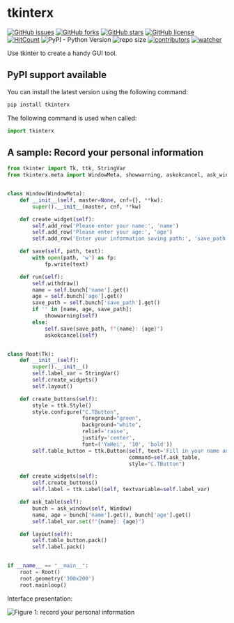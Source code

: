 # tkinterx

[![GitHub issues](https://img.shields.io/github/issues/xinetzone/pygui)](https://github.com/xinetzone/pygui/issues) [![GitHub forks](https://img.shields.io/github/forks/xinetzone/pygui)](https://github.com/xinetzone/pygui/network) [![GitHub stars](https://img.shields.io/github/stars/xinetzone/pygui)](https://github.com/xinetzone/pygui/stargazers) [![GitHub license](https://img.shields.io/github/license/xinetzone/pygui)](https://github.com/xinetzone/pygui/blob/master/LICENSE) [![HitCount](http://hits.dwyl.io/xinetzone/pygui.svg)](http://hits.dwyl.io/xinetzone/pygui) ![PyPI - Python Version](https://img.shields.io/pypi/pyversions/cv) ![repo size](https://img.shields.io/github/repo-size/xinetzone/pygui.svg) [![contributors](https://img.shields.io/github/contributors/xinetzone/pygui.svg)](https://github.com/xinetzone/pygui/graphs/contributors) [![watcher](https://img.shields.io/github/watchers/xinetzone/pygui.svg)](https://github.com/xinetzone/pygui/watchers)

Use tkinter to create a handy GUI tool.

## PyPI support available

You can install the latest version using the following command:

```sh
pip install tkinterx
```

The following command is used when called:

```python
import tkinterx
```

## A sample: Record your personal information

```python
from tkinter import Tk, ttk, StringVar
from tkinterx.meta import WindowMeta, showwarning, askokcancel, ask_window


class Window(WindowMeta):
    def __init__(self, master=None, cnf={}, **kw):
        super().__init__(master, cnf, **kw)

    def create_widget(self):
        self.add_row('Please enter your name:', 'name')
        self.add_row('Please enter your age:', 'age')
        self.add_row('Enter your information saving path:', 'save_path')

    def save(self, path, text):
        with open(path, 'w') as fp:
            fp.write(text)

    def run(self):
        self.withdraw()
        name = self.bunch['name'].get()
        age = self.bunch['age'].get()
        save_path = self.bunch['save_path'].get()
        if '' in [name, age, save_path]:
            showwarning(self)
        else:
            self.save(save_path, f"{name}: {age}")
            askokcancel(self)


class Root(Tk):
    def __init__(self):
        super().__init__()
        self.label_var = StringVar()
        self.create_widgets()
        self.layout()

    def create_buttons(self):
        style = ttk.Style()
        style.configure("C.TButton",
                        foreground="green",
                        background="white",
                        relief='raise',
                        justify='center',
                        font=('YaHei', '10', 'bold'))
        self.table_button = ttk.Button(self, text='Fill in your name and age:',
                                       command=self.ask_table,
                                       style="C.TButton")

    def create_widgets(self):
        self.create_buttons()
        self.label = ttk.Label(self, textvariable=self.label_var)

    def ask_table(self):
        bunch = ask_window(self, Window)
        name, age = bunch['name'].get(), bunch['age'].get()
        self.label_var.set(f"{name}: {age}")

    def layout(self):
        self.table_button.pack()
        self.label.pack()


if __name__ == "__main__":
    root = Root()
    root.geometry('300x200')
    root.mainloop()
```

Interface presentation:

![Figure 1: record your personal information](https://github.com/xinetzone/pygui/images/name_age.png)
